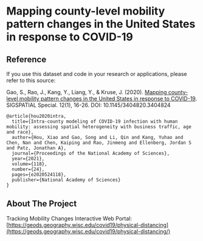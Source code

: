 # Mapping county-level mobility pattern changes in the United States in response to COVID-19

<!-- Reference -->
## Reference
If you use this dataset and code in your research or applications, please refer to this source:

Gao, S., Rao, J., Kang, Y., Liang, Y., & Kruse, J. (2020). [Mapping county-level mobility pattern changes in the United States in response to COVID-19](https://dl.acm.org/doi/abs/10.1145/3404820.3404824). SIGSPATIAL Special. 12(1), 16-26. DOI: 10.1145/3404820.3404824
```
@article{hou2020intra,
  title={Intra-county modeling of COVID-19 infection with human mobility: assessing spatial heterogeneity with business traffic, age and race},
  author={Hou, Xiao and Gao, Song and Li, Qin and Kang, Yuhao and Chen, Nan and Chen, Kaiping and Rao, Jinmeng and Ellenberg, Jordan S and Patz, Jonathan A},
  journal={Proceedings of the National Academy of Sciences},
  year={2021},
  volume={118},
  number={24},
  pages={e2020524118},
  publisher={National Academy of Sciences}
}
```

<!-- ABOUT THE PROJECT -->
## About The Project
Tracking Mobility Changes Interactive Web Portal: [https://geods.geography.wisc.edu/covid19/physical-distancing](https://geods.geography.wisc.edu/covid19/physical-distancing/)
